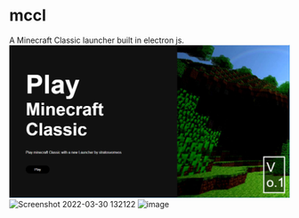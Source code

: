 # mccl
A Minecraft Classic launcher built in electron js.
![alt text](https://github.com/stratosvomvos/MCClassicLauncher/blob/main/image.png?raw=true)
![Screenshot 2022-03-30 132122](https://user-images.githubusercontent.com/99275051/160809960-672cd191-e38b-4f4f-a0a7-d5073989c282.png)
![image](https://user-images.githubusercontent.com/99275051/160810073-2bcb8419-7d79-4e7d-97fa-fc4522c2ce2a.png)

